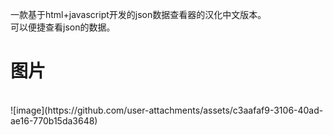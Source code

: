 一款基于html+javascript开发的json数据查看器的汉化中文版本。
<br>
可以便捷查看json的数据。
<h1>图片</h1><br>
![image](https://github.com/user-attachments/assets/c3aafaf9-3106-40ad-ae16-770b15da3648)

